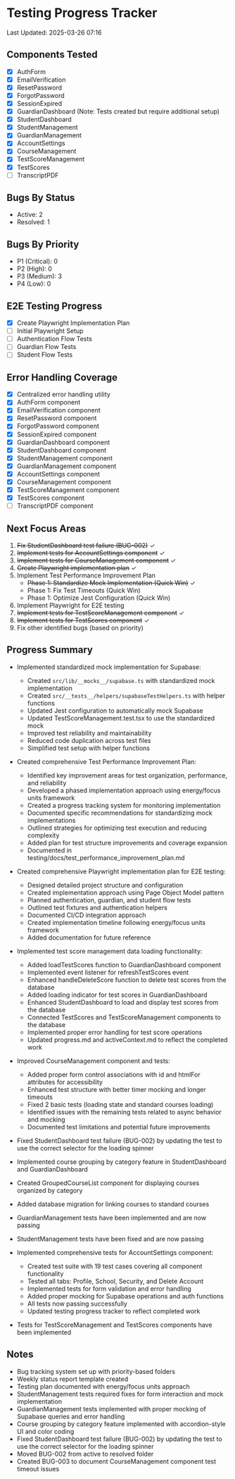 # Testing Progress Tracker

Last Updated: 2025-03-26 07:16

## Components Tested

- [x] AuthForm
- [x] EmailVerification
- [x] ResetPassword
- [x] ForgotPassword
- [x] SessionExpired
- [x] GuardianDashboard (Note: Tests created but require additional setup)
- [x] StudentDashboard
- [x] StudentManagement
- [x] GuardianManagement
- [x] AccountSettings
- [x] CourseManagement
- [x] TestScoreManagement
- [x] TestScores
- [ ] TranscriptPDF

## Bugs By Status

- Active: 2
- Resolved: 1

## Bugs By Priority

- P1 (Critical): 0
- P2 (High): 0
- P3 (Medium): 3
- P4 (Low): 0

## E2E Testing Progress

- [x] Create Playwright Implementation Plan
- [ ] Initial Playwright Setup
- [ ] Authentication Flow Tests
- [ ] Guardian Flow Tests
- [ ] Student Flow Tests

## Error Handling Coverage

- [x] Centralized error handling utility
- [x] AuthForm component
- [x] EmailVerification component
- [x] ResetPassword component
- [x] ForgotPassword component
- [x] SessionExpired component
- [x] GuardianDashboard component
- [x] StudentDashboard component
- [x] StudentManagement component
- [x] GuardianManagement component
- [x] AccountSettings component
- [x] CourseManagement component
- [x] TestScoreManagement component
- [x] TestScores component
- [ ] TranscriptPDF component

## Next Focus Areas

1. ~~Fix StudentDashboard test failure (BUG-002)~~ ✓
2. ~~Implement tests for AccountSettings component~~ ✓
3. ~~Implement tests for CourseManagement component~~ ✓
4. ~~Create Playwright implementation plan~~ ✓
5. Implement Test Performance Improvement Plan
   - ~~Phase 1: Standardize Mock Implementation (Quick Win)~~ ✓
   - Phase 1: Fix Test Timeouts (Quick Win)
   - Phase 1: Optimize Jest Configuration (Quick Win)
6. Implement Playwright for E2E testing
7. ~~Implement tests for TestScoreManagement component~~ ✓
8. ~~Implement tests for TestScores component~~ ✓
9. Fix other identified bugs (based on priority)

## Progress Summary

- Implemented standardized mock implementation for Supabase:

  - Created `src/lib/__mocks__/supabase.ts` with standardized mock implementation
  - Created `src/__tests__/helpers/supabaseTestHelpers.ts` with helper functions
  - Updated Jest configuration to automatically mock Supabase
  - Updated TestScoreManagement.test.tsx to use the standardized mock
  - Improved test reliability and maintainability
  - Reduced code duplication across test files
  - Simplified test setup with helper functions

- Created comprehensive Test Performance Improvement Plan:

  - Identified key improvement areas for test organization, performance, and reliability
  - Developed a phased implementation approach using energy/focus units framework
  - Created a progress tracking system for monitoring implementation
  - Documented specific recommendations for standardizing mock implementations
  - Outlined strategies for optimizing test execution and reducing complexity
  - Added plan for test structure improvements and coverage expansion
  - Documented in testing/docs/test_performance_improvement_plan.md

- Created comprehensive Playwright implementation plan for E2E testing:

  - Designed detailed project structure and configuration
  - Created implementation approach using Page Object Model pattern
  - Planned authentication, guardian, and student flow tests
  - Outlined test fixtures and authentication helpers
  - Documented CI/CD integration approach
  - Created implementation timeline following energy/focus units framework
  - Added documentation for future reference

- Implemented test score management data loading functionality:

  - Added loadTestScores function to GuardianDashboard component
  - Implemented event listener for refreshTestScores event
  - Enhanced handleDeleteScore function to delete test scores from the database
  - Added loading indicator for test scores in GuardianDashboard
  - Enhanced StudentDashboard to load and display test scores from the database
  - Connected TestScores and TestScoreManagement components to the database
  - Implemented proper error handling for test score operations
  - Updated progress.md and activeContext.md to reflect the completed work

- Improved CourseManagement component and tests:
  - Added proper form control associations with id and htmlFor attributes for accessibility
  - Enhanced test structure with better timer mocking and longer timeouts
  - Fixed 2 basic tests (loading state and standard courses loading)
  - Identified issues with the remaining tests related to async behavior and mocking
  - Documented test limitations and potential future improvements
- Fixed StudentDashboard test failure (BUG-002) by updating the test to use the correct selector for the loading spinner
- Implemented course grouping by category feature in StudentDashboard and GuardianDashboard
- Created GroupedCourseList component for displaying courses organized by category
- Added database migration for linking courses to standard courses
- GuardianManagement tests have been implemented and are now passing
- StudentManagement tests have been fixed and are now passing
- Implemented comprehensive tests for AccountSettings component:
  - Created test suite with 19 test cases covering all component functionality
  - Tested all tabs: Profile, School, Security, and Delete Account
  - Implemented tests for form validation and error handling
  - Added proper mocking for Supabase operations and auth functions
  - All tests now passing successfully
  - Updated testing progress tracker to reflect completed work
- Tests for TestScoreManagement and TestScores components have been implemented

## Notes

- Bug tracking system set up with priority-based folders
- Weekly status report template created
- Testing plan documented with energy/focus units approach
- StudentManagement tests required fixes for form interaction and mock implementation
- GuardianManagement tests implemented with proper mocking of Supabase queries and error handling
- Course grouping by category feature implemented with accordion-style UI and color coding
- Fixed StudentDashboard test failure (BUG-002) by updating the test to use the correct selector for the loading spinner
- Moved BUG-002 from active to resolved folder
- Created BUG-003 to document CourseManagement component test timeout issues
